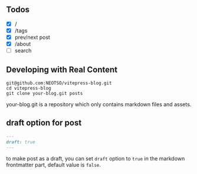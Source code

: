 ## Todos

-   [x] /
-   [x] /tags
-   [x] prev/next post
-   [x] /about
-   [ ] search

## Developing with Real Content

```
git@github.com:NEOTSO/vitepress-blog.git
cd vitepress-blog
git clone your-blog.git posts
```

your-blog.git is a repository which only contains markdown files and assets.

## draft option for post

```md
---
draft: true
---
```

to make post as a draft, you can set `draft` option to `true` in the markdown frontmatter part, default value is `false`.
